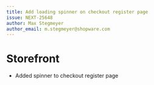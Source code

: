 ```yaml
---
title: Add loading spinner on checkout register page
issue: NEXT-25648
author: Max Stegmeyer
author_email: m.stegmeyer@shopware.com
---
```

# Storefront
* Added spinner to checkout register page
